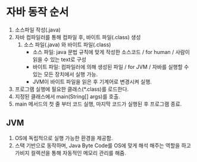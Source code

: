 # 자바 동작 순서

1. 소스파일 작성(.java)
2. 자바 컴파일러를 통해 컴파일 후, 바이트 파일(.class) 생성
    1. 소스 파일(.java) 와 바이트 파일(.class)
        - 소스 파일: java 문법 규칙에 맞게 작성한 소스코드 / for human / 사람이 읽을 수 있는 text로 구성
        - 바이트 파일: 컴파일러에 의해 생성된 파일 / for JVM / 자바를 실행할 수 있는 모든 장치에서 실행 가능.
        - JVM이 바이트 파일을 읽은 후 기계어로 변경시켜 실행.
3. 프로그램 실행에 필요한 클래스(*.class)를 로드한다.
4. 지정된 클래스에서 main(String[] args)를 호출.
5. main 메서드의 첫 줄 부터 코드 실행, 마지막 코드가 실행된 후 프로그램 종료.

## JVM
1. OS에 독립적으로 실행 가능한 환경을 제공함.
2. 스택 기반으로 동작하며, Java Byte Code를 OS에 맞게 해석 해주는 역할을 하고 가비지 컬렉션을 통해 자동적인 메모리 관리를 해줌.
   
